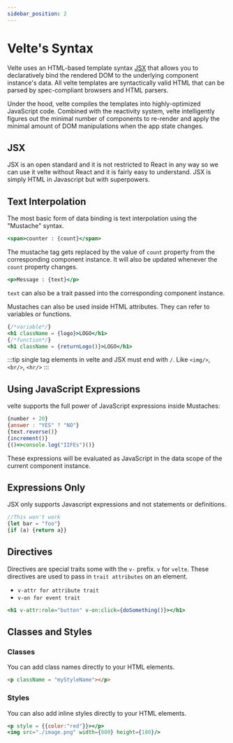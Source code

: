 ```yaml
---
sidebar_position: 2
---
```


# Velte's Syntax

Velte uses an HTML-based template syntax [JSX](https://en.wikipedia.org/wiki/JSX_(JavaScript)) that allows you to declaratively bind the rendered DOM to the underlying component instance's data. All velte templates are syntactically valid HTML that can be parsed by spec-compliant browsers and HTML parsers.

Under the hood, velte compiles the templates into highly-optimized JavaScript code. Combined with the reactivity system, velte intelligently figures out the minimal number of components to re-render and apply the minimal amount of DOM manipulations when the app state changes.

## JSX

JSX is an open standard and it is not restricted to React in any way so we can use it velte without React and it is fairly easy to understand. JSX is simply HTML in Javascript but with superpowers.


## Text Interpolation

The most basic form of data binding is text interpolation using the "Mustache" syntax.

```jsx
<span>counter : {count}</span>
```

The mustache tag gets replaced by the value of `count` property from the corresponding component instance. It will also be updated whenever the `count` property changes.

```jsx
<p>Message : {text}</p>
```

`text` can also be a trait passed into the corresponding component instance.

Mustaches can also be used inside HTML attributes. They can refer to variables or functions.

```jsx
{/*variable*/}
<h1 className = {logo}>LOGO</h1>
{/*function*/}
<h1 className = {returnLogo()}>LOGO</h1>
```

:::tip
 single tag elements in velte and JSX must end with `/`. Like
`<img/>`, `<br/>`, `<hr/>`
:::

## Using JavaScript Expressions

velte supports the full power of JavaScript expressions inside Mustaches:

```js
{number + 20}
{answer : "YES" ? "NO"}
{text.reverse()}
{increment()}
{()=>console.log("IIFEs")()}
```

These expressions will be evaluated as JavaScript in the data scope of the current component instance.

## Expressions Only

JSX only supports Javascript expressions and not statements or definitions.

```js
//This won't work
{let bar = "foo"}
{if (a) {return a}}
```

## Directives

Directives are special traits some with the `v-` prefix. ` v ` for `velte`.
These directives are used to pass in `trait attributes` on an element.<br/>
- `v-attr for attribute trait`<br/>
- `v-on for event trait`

```jsx
<h1 v-attr:role="button" v-on:click={doSomething()}></h1>
```

## Classes and Styles

### Classes

You can add class names directly to your HTML elements.
```html
<p className = "myStyleName"></p>
```

### Styles

You can also add inline styles directly to your HTML elements.

```jsx
<p style = {{color:"red"}}></p>
<img src="./image.png" width={800} height={180}/>
```





